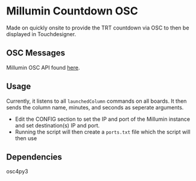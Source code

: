 # Millumin Countdown OSC
Made on quickly onsite to provide the TRT countdown via OSC to then be displayed in Touchdesigner.

## OSC Messages
Millumin OSC API found [here](https://github.com/anome/millumin-dev-kit/wiki/OSC-documentation).

## Usage
Currently, it listens to all ```launchedColumn``` commands on all boards. It then sends the column name, minutes, and seconds as seperate arguments.

- Edit the CONFIG section to set the IP and port of the Millumin instance and set destination(s) IP and port.
- Running the script will then create a ```ports.txt``` file which the script will then use

## Dependencies
osc4py3
